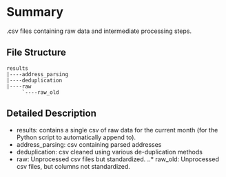 # Summary
.csv files containing raw data and intermediate processing steps.  

## File Structure
```
results  
|----address_parsing  
|----deduplication  
|----raw  
     `----raw_old  
```

## Detailed Description
* results: contains a single csv of raw data for the current month (for the Python script to automatically append to).
* address_parsing: csv containing parsed addresses
* deduplication: csv cleaned using various de-duplication methods
* raw:  Unprocessed csv files but standardized.
..* raw_old: Unprocessed csv files, but columns not standardized. 
